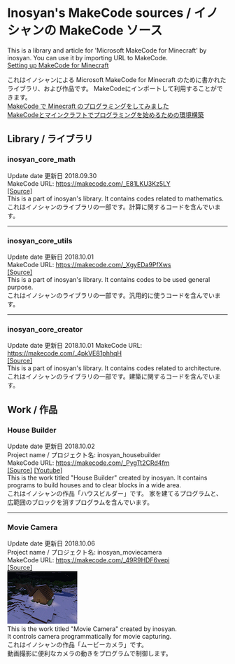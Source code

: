 # Inosyan's MakeCode sources / イノシャンの MakeCode ソース

This is a library and article for 'Microsoft MakeCode for Minecraft' by inosyan. You can use it by importing URL to MakeCode.  
[Setting up MakeCode for Minecraft](https://minecraft.makecode.com/setup)  

これはイノシャンによる Microsoft MakeCode for Minecraft のために書かれたライブラリ、および作品です。 MakeCodeにインポートして利用することができます。  
[MakeCode で Minecraft のプログラミングをしてみました](http://inosyan.hateblo.jp/entry/2018/09/20/005901)  
[MakeCodeとマインクラフトでプログラミングを始めるための環境構築](http://inosyan.hateblo.jp/entry/2018/09/22/180011)  

## Library / ライブラリ
### inosyan_core_math
Update date 更新日 2018.09.30  
MakeCode URL: https://makecode.com/_E81LKU3Kz5LY  
[[Source]](src/inosyan/core/math/)  
This is a part of inosyan's library. It contains codes related to mathematics.  
これはイノシャンのライブラリの一部です。計算に関するコードを含んでいます。  

----
### inosyan_core_utils
Update date 更新日 2018.10.01  
MakeCode URL: https://makecode.com/_XgyEDa9PfXws  
[[Source]](src/inosyan/core/utils/)  
This is a part of inosyan's library. It contains codes to be used general purpose.  
これはイノシャンのライブラリの一部です。汎用的に使うコードを含んでいます。  

----
### inosyan_core_creator
Update date 更新日 2018.10.01
MakeCode URL: https://makecode.com/_4pkVE81phhqH  
[[Source]](src/inosyan/core/creator/)  
This is a part of inosyan's library. It contains codes related to architecture.  
これはイノシャンのライブラリの一部です。建築に関するコードを含んでいます。  

## Work / 作品
### House Builder
Update date 更新日 2018.10.02  
Project name / プロジェクト名: inosyan_housebuilder  
MakeCode URL: https://makecode.com/_PygTt2CRd4fm  
[[Source]](src/inosyan/app/housebuilder/)  [[Youtube]](https://youtu.be/MyUZA6bOkoo)  
This is the work titled "House Builder" created by inosyan.
It contains programs to build houses and to clear blocks in a wide area.  
これはイノシャンの作品「ハウスビルダー」です。
家を建てるプログラムと、広範囲のブロックを消すプログラムを含んでいます。

----
### Movie Camera
Update date 更新日 2018.10.06  
Project name / プロジェクト名: inosyan_moviecamera  
MakeCode URL: https://makecode.com/_49R9HDF6vepi  
[[Source]](src/inosyan/app/moviecamera/)  
![](img/moviecamera/orbit.gif)  
This is the work titled "Movie Camera" created by inosyan.  
It controls camera programmatically for movie capturing.  
これはイノシャンの作品「ムービーカメラ」です。  
動画撮影に便利なカメラの動きをプログラムで制御します。
